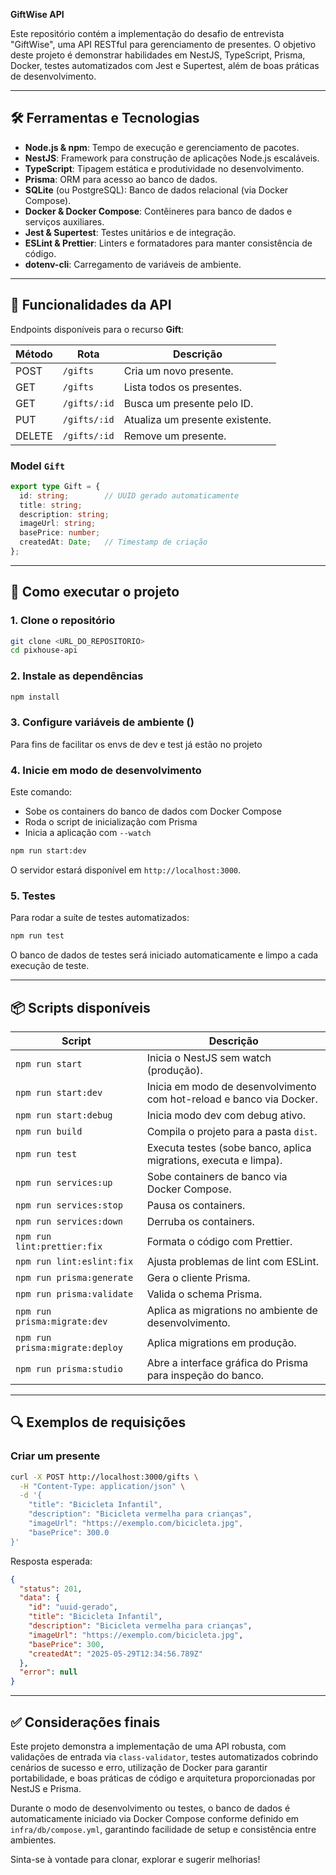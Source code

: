 **GiftWise API**

Este repositório contém a implementação do desafio de entrevista "GiftWise", uma API RESTful para gerenciamento de presentes. O objetivo deste projeto é demonstrar habilidades em NestJS, TypeScript, Prisma, Docker, testes automatizados com Jest e Supertest, além de boas práticas de desenvolvimento.

---

## 🛠️ Ferramentas e Tecnologias

* **Node.js & npm**: Tempo de execução e gerenciamento de pacotes.
* **NestJS**: Framework para construção de aplicações Node.js escaláveis.
* **TypeScript**: Tipagem estática e produtividade no desenvolvimento.
* **Prisma**: ORM para acesso ao banco de dados.
* **SQLite** (ou PostgreSQL): Banco de dados relacional (via Docker Compose).
* **Docker & Docker Compose**: Contêineres para banco de dados e serviços auxiliares.
* **Jest & Supertest**: Testes unitários e de integração.
* **ESLint & Prettier**: Linters e formatadores para manter consistência de código.
* **dotenv-cli**: Carregamento de variáveis de ambiente.

---

## 🎯 Funcionalidades da API

Endpoints disponíveis para o recurso **Gift**:

| Método | Rota         | Descrição                       |
| ------ | ------------ | ------------------------------- |
| POST   | `/gifts`     | Cria um novo presente.          |
| GET    | `/gifts`     | Lista todos os presentes.       |
| GET    | `/gifts/:id` | Busca um presente pelo ID.      |
| PUT    | `/gifts/:id` | Atualiza um presente existente. |
| DELETE | `/gifts/:id` | Remove um presente.             |

### Model `Gift`

```ts
export type Gift = {
  id: string;        // UUID gerado automaticamente
  title: string;
  description: string;
  imageUrl: string;
  basePrice: number;
  createdAt: Date;   // Timestamp de criação
};
```

---

## 🚀 Como executar o projeto

### 1. Clone o repositório

```bash
git clone <URL_DO_REPOSITORIO>
cd pixhouse-api
```

### 2. Instale as dependências

```bash
npm install
```

### 3. Configure variáveis de ambiente ()

Para fins de facilitar os envs de dev e test já estão no projeto

### 4. Inicie em modo de desenvolvimento

Este comando:

* Sobe os containers do banco de dados com Docker Compose
* Roda o script de inicialização com Prisma
* Inicia a aplicação com `--watch`

```bash
npm run start:dev
```

O servidor estará disponível em `http://localhost:3000`.

### 5. Testes

Para rodar a suíte de testes automatizados:

```bash
npm run test
```

O banco de dados de testes será iniciado automaticamente e limpo a cada execução de teste.

---

## 📦 Scripts disponíveis

| Script                          | Descrição                                                            |
| ------------------------------- | -------------------------------------------------------------------- |
| `npm run start`                 | Inicia o NestJS sem watch (produção).                                |
| `npm run start:dev`             | Inicia em modo de desenvolvimento com hot-reload e banco via Docker. |
| `npm run start:debug`           | Inicia modo dev com debug ativo.                                     |
| `npm run build`                 | Compila o projeto para a pasta `dist`.                               |
| `npm run test`                  | Executa testes (sobe banco, aplica migrations, executa e limpa).     |
| `npm run services:up`           | Sobe containers de banco via Docker Compose.                         |
| `npm run services:stop`         | Pausa os containers.                                                 |
| `npm run services:down`         | Derruba os containers.                                               |
| `npm run lint:prettier:fix`     | Formata o código com Prettier.                                       |
| `npm run lint:eslint:fix`       | Ajusta problemas de lint com ESLint.                                 |
| `npm run prisma:generate`       | Gera o cliente Prisma.                                               |
| `npm run prisma:validate`       | Valida o schema Prisma.                                              |
| `npm run prisma:migrate:dev`    | Aplica as migrations no ambiente de desenvolvimento.                 |
| `npm run prisma:migrate:deploy` | Aplica migrations em produção.                                       |
| `npm run prisma:studio`         | Abre a interface gráfica do Prisma para inspeção do banco.           |

---

## 🔍 Exemplos de requisições

### Criar um presente

```bash
curl -X POST http://localhost:3000/gifts \
  -H "Content-Type: application/json" \
  -d '{
    "title": "Bicicleta Infantil",
    "description": "Bicicleta vermelha para crianças",
    "imageUrl": "https://exemplo.com/bicicleta.jpg",
    "basePrice": 300.0
}'
```

Resposta esperada:

```json
{
  "status": 201,
  "data": {
    "id": "uuid-gerado",
    "title": "Bicicleta Infantil",
    "description": "Bicicleta vermelha para crianças",
    "imageUrl": "https://exemplo.com/bicicleta.jpg",
    "basePrice": 300,
    "createdAt": "2025-05-29T12:34:56.789Z"
  },
  "error": null
}
```

---

## ✅ Considerações finais

Este projeto demonstra a implementação de uma API robusta, com validações de entrada via `class-validator`, testes automatizados cobrindo cenários de sucesso e erro, utilização de Docker para garantir portabilidade, e boas práticas de código e arquitetura proporcionadas por NestJS e Prisma.

Durante o modo de desenvolvimento ou testes, o banco de dados é automaticamente iniciado via Docker Compose conforme definido em `infra/db/compose.yml`, garantindo facilidade de setup e consistência entre ambientes.

Sinta-se à vontade para clonar, explorar e sugerir melhorias!
